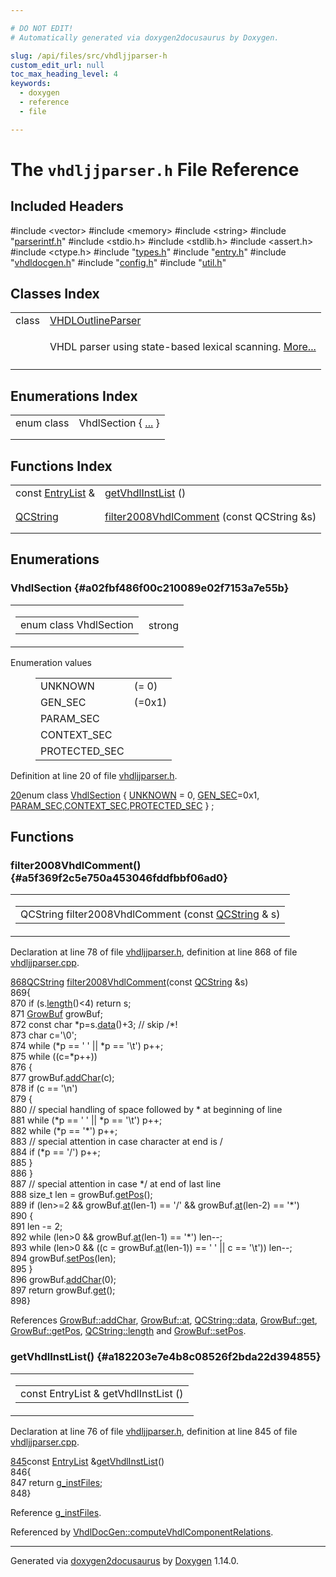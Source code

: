 ```yaml
---

# DO NOT EDIT!
# Automatically generated via doxygen2docusaurus by Doxygen.

slug: /api/files/src/vhdljjparser-h
custom_edit_url: null
toc_max_heading_level: 4
keywords:
  - doxygen
  - reference
  - file

---
```


<div class="doxyPage">

# The `vhdljjparser.h` File Reference



## Included Headers

<div class="doxyIncludesList">#include &lt;vector&gt;
#include &lt;memory&gt;
#include &lt;string&gt;
#include "<a href="/web-doxygen/docs/api/files/src/parserintf-h">parserintf.h</a>"
#include &lt;stdio.h&gt;
#include &lt;stdlib.h&gt;
#include &lt;assert.h&gt;
#include &lt;ctype.h&gt;
#include "<a href="/web-doxygen/docs/api/files/src/types-h">types.h</a>"
#include "<a href="/web-doxygen/docs/api/files/src/entry-h">entry.h</a>"
#include "<a href="/web-doxygen/docs/api/files/src/vhdldocgen-h">vhdldocgen.h</a>"
#include "<a href="/web-doxygen/docs/api/files/src/config-h">config.h</a>"
#include "<a href="/web-doxygen/docs/api/files/src/util-h">util.h</a>"
</div>

## Classes Index

<table class="doxyMembersIndex">

<tr class="doxyMemberIndexItem">
<td class="doxyMemberIndexItemType" align="left" valign="top">class</td>
<td class="doxyMemberIndexItemName" align="left" valign="top"><a href="/web-doxygen/docs/api/classes/vhdloutlineparser">VHDLOutlineParser</a></td>
</tr>
<tr class="doxyMemberIndexDescription">
<td class="doxyMemberIndexDescriptionLeft"></td>
<td class="doxyMemberIndexDescriptionRight">
<p>VHDL parser using state-based lexical scanning. <a href="/web-doxygen/docs/api/classes/vhdloutlineparser/#details">More...</a></p>
</td>
</tr>
<tr class="doxyMemberIndexSeparator">
<td class="doxyMemberIndexSeparator" colspan="2"></td>
</tr>

</table>

## Enumerations Index

<table class="doxyMembersIndex">

<tr class="doxyMemberIndexItem">
<td class="doxyMemberIndexItemType" align="left" valign="top">enum class</td>
<td class="doxyMemberIndexItemName" align="left" valign="top">VhdlSection { <a href="#a02fbf486f00c210089e02f7153a7e55b">...</a> }</td>
</tr>
<tr class="doxyMemberIndexDescription">
<td class="doxyMemberIndexDescriptionLeft"></td>
<td class="doxyMemberIndexDescriptionRight">
</td>
</tr>
<tr class="doxyMemberIndexSeparator">
<td class="doxyMemberIndexSeparator" colspan="2"></td>
</tr>

</table>

## Functions Index

<table class="doxyMembersIndex">

<tr class="doxyMemberIndexItem">
<td class="doxyMemberIndexItemType" align="left" valign="top">const <a href="/web-doxygen/docs/api/files/src/entry-h/#abd47085ad2ebd874e6b5d92f426e31b1">EntryList</a> &amp;</td>
<td class="doxyMemberIndexItemName" align="left" valign="top"><a href="#a182203e7e4b8c08526f2bda22d394855">getVhdlInstList</a> ()</td>
</tr>
<tr class="doxyMemberIndexDescription">
<td class="doxyMemberIndexDescriptionLeft"></td>
<td class="doxyMemberIndexDescriptionRight">
</td>
</tr>
<tr class="doxyMemberIndexSeparator">
<td class="doxyMemberIndexSeparator" colspan="2"></td>
</tr>

<tr class="doxyMemberIndexItem">
<td class="doxyMemberIndexItemType" align="left" valign="top"><a href="/web-doxygen/docs/api/classes/qcstring">QCString</a></td>
<td class="doxyMemberIndexItemName" align="left" valign="top"><a href="#a5f369f2c5e750a453046fddfbbf06ad0">filter2008VhdlComment</a> (const QCString &amp;s)</td>
</tr>
<tr class="doxyMemberIndexDescription">
<td class="doxyMemberIndexDescriptionLeft"></td>
<td class="doxyMemberIndexDescriptionRight">
</td>
</tr>
<tr class="doxyMemberIndexSeparator">
<td class="doxyMemberIndexSeparator" colspan="2"></td>
</tr>

</table>


<div class="doxySectionDef">

## Enumerations

### VhdlSection {#a02fbf486f00c210089e02f7153a7e55b}

<div class="doxyMemberItem">
<div class="doxyMemberProto">
<table class="doxyMemberLabels">
<tr class="doxyMemberLabels">
<td class="doxyMemberLabelsLeft">
<table class="doxyMemberName">
<tr>
<td class="doxyMemberName">enum class VhdlSection </td>
</tr>
</table>
</td>
<td class="doxyMemberLabelsRight">
<span class="doxyMemberLabels">
<span class="doxyMemberLabel strong">strong</span>
</span>
</td>
</tr>
</table>
</div>
<div class="doxyMemberDoc">


<dl class="doxyEnumList">
<dt class="doxyEnumTableTitle">Enumeration values</dt>
<dd>
<table class="doxyEnumTable">

<tr class="doxyEnumItem">
<td class="doxyEnumItemName">UNKNOWN<a id="a02fbf486f00c210089e02f7153a7e55ba696b031073e74bf2cb98e5ef201d4aa3"></a></td>
<td class="doxyEnumItemDescription"> (= 0)</td>
</tr>

<tr class="doxyEnumItem">
<td class="doxyEnumItemName">GEN_SEC<a id="a02fbf486f00c210089e02f7153a7e55bace9b6b1321f6162e00ed2ae15192733f"></a></td>
<td class="doxyEnumItemDescription"> (=0x1)</td>
</tr>

<tr class="doxyEnumItem">
<td class="doxyEnumItemName">PARAM_SEC<a id="a02fbf486f00c210089e02f7153a7e55ba03e3141cc2c3c15cbb2e2e901cb51f51"></a></td>
<td class="doxyEnumItemDescription"></td>
</tr>

<tr class="doxyEnumItem">
<td class="doxyEnumItemName">CONTEXT_SEC<a id="a02fbf486f00c210089e02f7153a7e55baacf46948c6ab40ac68701e7bb2502b39"></a></td>
<td class="doxyEnumItemDescription"></td>
</tr>

<tr class="doxyEnumItem">
<td class="doxyEnumItemName">PROTECTED_SEC<a id="a02fbf486f00c210089e02f7153a7e55ba511fdf5647052639b72dce7f1d292e8c"></a></td>
<td class="doxyEnumItemDescription"></td>
</tr>

</table>
</dd>
</dl>

<p>Definition at line 20 of file <a href="/web-doxygen/docs/api/files/src/vhdljjparser-h">vhdljjparser.h</a>.</p>


<div class="doxyProgramListing">

<div class="doxyCodeLine"><span class="doxyLineNumber"><a href="#a02fbf486f00c210089e02f7153a7e55baacf46948c6ab40ac68701e7bb2502b39">20</a></span><span class="doxyLineContent"><span class="doxyHighlightKeyword">enum  class</span><span class="doxyHighlight"> <a href="#a02fbf486f00c210089e02f7153a7e55b">VhdlSection</a> { <a href="/web-doxygen/docs/api/files/src/cmdmapper-h/#a21e038f5b8958e203d28bc4f18472352a696b031073e74bf2cb98e5ef201d4aa3">UNKNOWN</a> = 0, <a href="#a02fbf486f00c210089e02f7153a7e55bace9b6b1321f6162e00ed2ae15192733f">GEN_SEC</a>=0x1, <a href="#a02fbf486f00c210089e02f7153a7e55ba03e3141cc2c3c15cbb2e2e901cb51f51">PARAM_SEC</a>,<a href="#a02fbf486f00c210089e02f7153a7e55baacf46948c6ab40ac68701e7bb2502b39">CONTEXT_SEC</a>,<a href="#a02fbf486f00c210089e02f7153a7e55ba511fdf5647052639b72dce7f1d292e8c">PROTECTED_SEC</a> } ;</span></span></div>

</div>

</div>
</div>

</div>

<div class="doxySectionDef">

## Functions

### filter2008VhdlComment() {#a5f369f2c5e750a453046fddfbbf06ad0}

<div class="doxyMemberItem">
<div class="doxyMemberProto">
<table class="doxyMemberLabels">
<tr class="doxyMemberLabels">
<td class="doxyMemberLabelsLeft">
<table class="doxyMemberName">
<tr>
<td class="doxyMemberName">QCString filter2008VhdlComment (const <a href="/web-doxygen/docs/api/classes/qcstring">QCString</a> &amp; s)</td>
</tr>
</table>
</td>
</tr>
</table>
</div>
<div class="doxyMemberDoc">



<p>Declaration at line 78 of file <a href="/web-doxygen/docs/api/files/src/vhdljjparser-h">vhdljjparser.h</a>, definition at line 868 of file <a href="/web-doxygen/docs/api/files/src/vhdljjparser-cpp">vhdljjparser.cpp</a>.</p>


<div class="doxyProgramListing">

<div class="doxyCodeLine"><span class="doxyLineNumber"><a href="/web-doxygen/docs/api/files/src/vhdljjparser-cpp/#a5f369f2c5e750a453046fddfbbf06ad0">868</a></span><span class="doxyLineContent"><span class="doxyHighlight"><a href="/web-doxygen/docs/api/classes/qcstring">QCString</a> <a href="/web-doxygen/docs/api/files/src/vhdljjparser-cpp/#a5f369f2c5e750a453046fddfbbf06ad0">filter2008VhdlComment</a>(</span><span class="doxyHighlightKeyword">const</span><span class="doxyHighlight"> <a href="/web-doxygen/docs/api/classes/qcstring">QCString</a> &amp;s)</span></span></div>
<div class="doxyCodeLine"><span class="doxyLineNumber">869</span><span class="doxyLineContent"><span class="doxyHighlight">{</span></span></div>
<div class="doxyCodeLine"><span class="doxyLineNumber">870</span><span class="doxyLineContent"><span class="doxyHighlight">  </span><span class="doxyHighlightKeywordFlow">if</span><span class="doxyHighlight"> (s.<a href="/web-doxygen/docs/api/classes/qcstring/#a16362990092a086b505e08f102df4dff">length</a>()&lt;4) </span><span class="doxyHighlightKeywordFlow">return</span><span class="doxyHighlight"> s;</span></span></div>
<div class="doxyCodeLine"><span class="doxyLineNumber">871</span><span class="doxyLineContent"><span class="doxyHighlight">  <a href="/web-doxygen/docs/api/classes/growbuf">GrowBuf</a> growBuf;</span></span></div>
<div class="doxyCodeLine"><span class="doxyLineNumber">872</span><span class="doxyLineContent"><span class="doxyHighlight">  </span><span class="doxyHighlightKeyword">const</span><span class="doxyHighlight"> </span><span class="doxyHighlightKeywordType">char</span><span class="doxyHighlight"> *p=s.<a href="/web-doxygen/docs/api/classes/qcstring/#ac3aa3ac1a1c36d3305eba22a2eb0d098">data</a>()+3; </span><span class="doxyHighlightComment">// skip /*!</span></span></div>
<div class="doxyCodeLine"><span class="doxyLineNumber">873</span><span class="doxyLineContent"><span class="doxyHighlight">  </span><span class="doxyHighlightKeywordType">char</span><span class="doxyHighlight"> c=</span><span class="doxyHighlightCharLiteral">'\0'</span><span class="doxyHighlight">;</span></span></div>
<div class="doxyCodeLine"><span class="doxyLineNumber">874</span><span class="doxyLineContent"><span class="doxyHighlight">  </span><span class="doxyHighlightKeywordFlow">while</span><span class="doxyHighlight"> (*p == </span><span class="doxyHighlightCharLiteral">' '</span><span class="doxyHighlight"> || *p == </span><span class="doxyHighlightCharLiteral">'\t'</span><span class="doxyHighlight">) p++;</span></span></div>
<div class="doxyCodeLine"><span class="doxyLineNumber">875</span><span class="doxyLineContent"><span class="doxyHighlight">  </span><span class="doxyHighlightKeywordFlow">while</span><span class="doxyHighlight"> ((c=*p++))</span></span></div>
<div class="doxyCodeLine"><span class="doxyLineNumber">876</span><span class="doxyLineContent"><span class="doxyHighlight">  {</span></span></div>
<div class="doxyCodeLine"><span class="doxyLineNumber">877</span><span class="doxyLineContent"><span class="doxyHighlight">    growBuf.<a href="/web-doxygen/docs/api/classes/growbuf/#a46b4677f555d2abc718f26e71a59efda">addChar</a>(c);</span></span></div>
<div class="doxyCodeLine"><span class="doxyLineNumber">878</span><span class="doxyLineContent"><span class="doxyHighlight">    </span><span class="doxyHighlightKeywordFlow">if</span><span class="doxyHighlight"> (c == </span><span class="doxyHighlightCharLiteral">'\n'</span><span class="doxyHighlight">)</span></span></div>
<div class="doxyCodeLine"><span class="doxyLineNumber">879</span><span class="doxyLineContent"><span class="doxyHighlight">    {</span></span></div>
<div class="doxyCodeLine"><span class="doxyLineNumber">880</span><span class="doxyLineContent"><span class="doxyHighlight">      </span><span class="doxyHighlightComment">// special handling of space followed by * at beginning of line</span></span></div>
<div class="doxyCodeLine"><span class="doxyLineNumber">881</span><span class="doxyLineContent"><span class="doxyHighlight">      </span><span class="doxyHighlightKeywordFlow">while</span><span class="doxyHighlight"> (*p == </span><span class="doxyHighlightCharLiteral">' '</span><span class="doxyHighlight"> || *p == </span><span class="doxyHighlightCharLiteral">'\t'</span><span class="doxyHighlight">) p++;</span></span></div>
<div class="doxyCodeLine"><span class="doxyLineNumber">882</span><span class="doxyLineContent"><span class="doxyHighlight">      </span><span class="doxyHighlightKeywordFlow">while</span><span class="doxyHighlight"> (*p == </span><span class="doxyHighlightCharLiteral">'*'</span><span class="doxyHighlight">) p++;</span></span></div>
<div class="doxyCodeLine"><span class="doxyLineNumber">883</span><span class="doxyLineContent"><span class="doxyHighlight">      </span><span class="doxyHighlightComment">// special attention in case character at end is /</span></span></div>
<div class="doxyCodeLine"><span class="doxyLineNumber">884</span><span class="doxyLineContent"><span class="doxyHighlight">      </span><span class="doxyHighlightKeywordFlow">if</span><span class="doxyHighlight"> (*p == </span><span class="doxyHighlightCharLiteral">'/'</span><span class="doxyHighlight">) p++;</span></span></div>
<div class="doxyCodeLine"><span class="doxyLineNumber">885</span><span class="doxyLineContent"><span class="doxyHighlight">    }</span></span></div>
<div class="doxyCodeLine"><span class="doxyLineNumber">886</span><span class="doxyLineContent"><span class="doxyHighlight">  }</span></span></div>
<div class="doxyCodeLine"><span class="doxyLineNumber">887</span><span class="doxyLineContent"><span class="doxyHighlight">  </span><span class="doxyHighlightComment">// special attention in case */ at end of last line</span></span></div>
<div class="doxyCodeLine"><span class="doxyLineNumber">888</span><span class="doxyLineContent"><span class="doxyHighlight">  </span><span class="doxyHighlightKeywordType">size_t</span><span class="doxyHighlight"> len = growBuf.<a href="/web-doxygen/docs/api/classes/growbuf/#a1a0ecc7a79837ed02005befe12d49994">getPos</a>();</span></span></div>
<div class="doxyCodeLine"><span class="doxyLineNumber">889</span><span class="doxyLineContent"><span class="doxyHighlight">  </span><span class="doxyHighlightKeywordFlow">if</span><span class="doxyHighlight"> (len&gt;=2 &amp;&amp; growBuf.<a href="/web-doxygen/docs/api/classes/growbuf/#a7208e5ca317711c8190cbdcfae8ab702">at</a>(len-1) == </span><span class="doxyHighlightCharLiteral">'/'</span><span class="doxyHighlight"> &amp;&amp; growBuf.<a href="/web-doxygen/docs/api/classes/growbuf/#a7208e5ca317711c8190cbdcfae8ab702">at</a>(len-2) == </span><span class="doxyHighlightCharLiteral">'*'</span><span class="doxyHighlight">)</span></span></div>
<div class="doxyCodeLine"><span class="doxyLineNumber">890</span><span class="doxyLineContent"><span class="doxyHighlight">  {</span></span></div>
<div class="doxyCodeLine"><span class="doxyLineNumber">891</span><span class="doxyLineContent"><span class="doxyHighlight">    len -= 2;</span></span></div>
<div class="doxyCodeLine"><span class="doxyLineNumber">892</span><span class="doxyLineContent"><span class="doxyHighlight">    </span><span class="doxyHighlightKeywordFlow">while</span><span class="doxyHighlight"> (len&gt;0 &amp;&amp; growBuf.<a href="/web-doxygen/docs/api/classes/growbuf/#a7208e5ca317711c8190cbdcfae8ab702">at</a>(len-1) == </span><span class="doxyHighlightCharLiteral">'*'</span><span class="doxyHighlight">) len--;</span></span></div>
<div class="doxyCodeLine"><span class="doxyLineNumber">893</span><span class="doxyLineContent"><span class="doxyHighlight">    </span><span class="doxyHighlightKeywordFlow">while</span><span class="doxyHighlight"> (len&gt;0 &amp;&amp; ((c = growBuf.<a href="/web-doxygen/docs/api/classes/growbuf/#a7208e5ca317711c8190cbdcfae8ab702">at</a>(len-1)) == </span><span class="doxyHighlightCharLiteral">' '</span><span class="doxyHighlight"> || c == </span><span class="doxyHighlightCharLiteral">'\t'</span><span class="doxyHighlight">)) len--;</span></span></div>
<div class="doxyCodeLine"><span class="doxyLineNumber">894</span><span class="doxyLineContent"><span class="doxyHighlight">    growBuf.<a href="/web-doxygen/docs/api/classes/growbuf/#a98f7e0590791e42fcbd31bdfd8c75d2a">setPos</a>(len);</span></span></div>
<div class="doxyCodeLine"><span class="doxyLineNumber">895</span><span class="doxyLineContent"><span class="doxyHighlight">  }</span></span></div>
<div class="doxyCodeLine"><span class="doxyLineNumber">896</span><span class="doxyLineContent"><span class="doxyHighlight">  growBuf.<a href="/web-doxygen/docs/api/classes/growbuf/#a46b4677f555d2abc718f26e71a59efda">addChar</a>(0);</span></span></div>
<div class="doxyCodeLine"><span class="doxyLineNumber">897</span><span class="doxyLineContent"><span class="doxyHighlight">  </span><span class="doxyHighlightKeywordFlow">return</span><span class="doxyHighlight"> growBuf.<a href="/web-doxygen/docs/api/classes/growbuf/#a88d6408723b8c1a58187f24da81dfd5e">get</a>();</span></span></div>
<div class="doxyCodeLine"><span class="doxyLineNumber">898</span><span class="doxyLineContent"><span class="doxyHighlight">}</span></span></div>

</div>


<p>References <a href="/web-doxygen/docs/api/classes/growbuf/#a46b4677f555d2abc718f26e71a59efda">GrowBuf::addChar</a>, <a href="/web-doxygen/docs/api/classes/growbuf/#a7208e5ca317711c8190cbdcfae8ab702">GrowBuf::at</a>, <a href="/web-doxygen/docs/api/classes/qcstring/#ac3aa3ac1a1c36d3305eba22a2eb0d098">QCString::data</a>, <a href="/web-doxygen/docs/api/classes/growbuf/#a88d6408723b8c1a58187f24da81dfd5e">GrowBuf::get</a>, <a href="/web-doxygen/docs/api/classes/growbuf/#a1a0ecc7a79837ed02005befe12d49994">GrowBuf::getPos</a>, <a href="/web-doxygen/docs/api/classes/qcstring/#a16362990092a086b505e08f102df4dff">QCString::length</a> and <a href="/web-doxygen/docs/api/classes/growbuf/#a98f7e0590791e42fcbd31bdfd8c75d2a">GrowBuf::setPos</a>.</p>

</div>
</div>

### getVhdlInstList() {#a182203e7e4b8c08526f2bda22d394855}

<div class="doxyMemberItem">
<div class="doxyMemberProto">
<table class="doxyMemberLabels">
<tr class="doxyMemberLabels">
<td class="doxyMemberLabelsLeft">
<table class="doxyMemberName">
<tr>
<td class="doxyMemberName">const EntryList &amp; getVhdlInstList ()</td>
</tr>
</table>
</td>
</tr>
</table>
</div>
<div class="doxyMemberDoc">



<p>Declaration at line 76 of file <a href="/web-doxygen/docs/api/files/src/vhdljjparser-h">vhdljjparser.h</a>, definition at line 845 of file <a href="/web-doxygen/docs/api/files/src/vhdljjparser-cpp">vhdljjparser.cpp</a>.</p>


<div class="doxyProgramListing">

<div class="doxyCodeLine"><span class="doxyLineNumber"><a href="/web-doxygen/docs/api/files/src/vhdljjparser-cpp/#a182203e7e4b8c08526f2bda22d394855">845</a></span><span class="doxyLineContent"><span class="doxyHighlightKeyword">const</span><span class="doxyHighlight"> <a href="/web-doxygen/docs/api/files/src/entry-h/#abd47085ad2ebd874e6b5d92f426e31b1">EntryList</a> &amp;<a href="/web-doxygen/docs/api/files/src/vhdljjparser-cpp/#a182203e7e4b8c08526f2bda22d394855">getVhdlInstList</a>()</span></span></div>
<div class="doxyCodeLine"><span class="doxyLineNumber">846</span><span class="doxyLineContent"><span class="doxyHighlight">{</span></span></div>
<div class="doxyCodeLine"><span class="doxyLineNumber">847</span><span class="doxyLineContent"><span class="doxyHighlight">  </span><span class="doxyHighlightKeywordFlow">return</span><span class="doxyHighlight"> <a href="/web-doxygen/docs/api/files/src/vhdljjparser-cpp/#a61ffdba0efc8d9b6390969cb7fa5d37b">g_instFiles</a>;</span></span></div>
<div class="doxyCodeLine"><span class="doxyLineNumber">848</span><span class="doxyLineContent"><span class="doxyHighlight">}</span></span></div>

</div>


<p>Reference <a href="/web-doxygen/docs/api/files/src/vhdljjparser-cpp/#a61ffdba0efc8d9b6390969cb7fa5d37b">g_instFiles</a>.</p>


<p>Referenced by <a href="/web-doxygen/docs/api/classes/vhdldocgen/#ab8681769cd2f027fbf46a4836d3825e9">VhdlDocGen::computeVhdlComponentRelations</a>.</p>

</div>
</div>

</div>

<hr/>

<p class="doxyGeneratedBy">Generated via <a href="https://github.com/xpack/doxygen2docusaurus">doxygen2docusaurus</a> by <a href="https://www.doxygen.nl">Doxygen</a> 1.14.0.</p>

</div>
